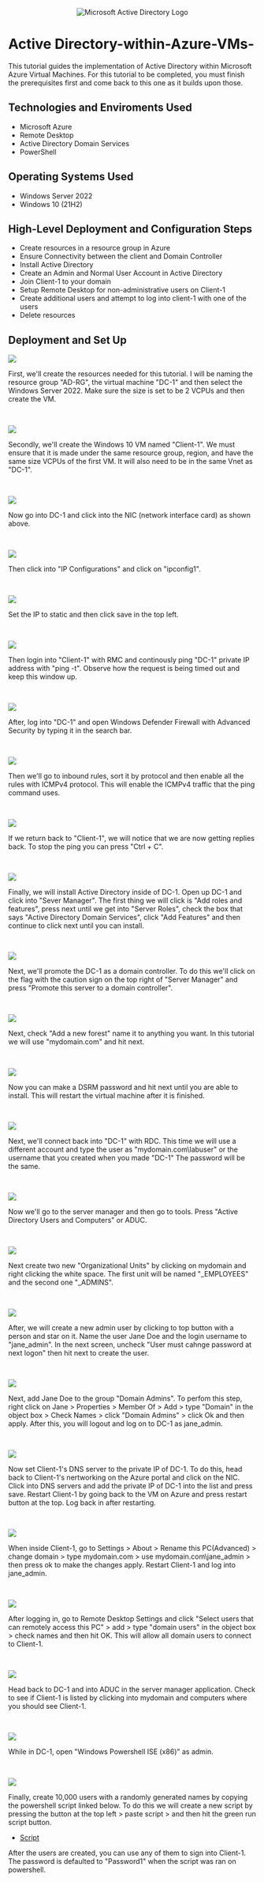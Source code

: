 <p align="center">
<img src="https://i.imgur.com/pU5A58S.png" alt="Microsoft Active Directory Logo"/>
</p>

<h1>Active Directory-within-Azure-VMs-</h1>
This tutorial guides the implementation of Active Directory within Microsoft Azure Virtual Machines. For this tutorial to be completed, you must finish the prerequisites first and come back to this one as it builds upon those.  <br />

<h2>Technologies and Enviroments Used</h2>

- Microsoft Azure
- Remote Desktop
- Active Directory Domain Services
- PowerShell

<h2>Operating Systems Used </h2>

- Windows Server 2022
- Windows 10 (21H2)

<h2>High-Level Deployment and Configuration Steps</h2>

- Create resources in a resource group in Azure
- Ensure Connectivity between the client and Domain Controller
- Install Active Directory
- Create an Admin and Normal User Account in Active Directory
- Join Client-1 to your domain
- Setup Remote Desktop for non-administrative users on Client-1
- Create additional users and attempt to log into client-1 with one of the users
- Delete resources

<h2>Deployment and Set Up</h2>

<p>
<img src="https://i.imgur.com/p14FRTc.png"/>
</p>
<p>
First, we'll create the resources needed for this tutorial. I will be naming the resource group "AD-RG", the virtual machine "DC-1" and then select the Windows Server 2022. Make sure the size is set to be 2 VCPUs and then create the VM.
</p>
<br />

<p>
<img src="https://i.imgur.com/dp4eYP5.png"/>
</p>
<p>
Secondly, we'll create the Windows 10 VM named "Client-1". We must ensure that it is made under the same resource group, region, and have the same size VCPUs of the first VM. It will also need to be in the same Vnet as "DC-1".
</p>
<br />

<p>
<img src="https://i.imgur.com/eWYjVuc.png"/>
</p>
<p>
Now go into DC-1 and click into the NIC (network interface card) as shown above.
</p>
<br />

<p>
<img src="https://i.imgur.com/1BAgy2q.png"/>
</p>
<p>
Then click into "IP Configurations" and click on "ipconfig1".
</p>
<br />

<p>
<img src="https://i.imgur.com/dQ5OEpW.png"/>
</p>
<p>
Set the IP to static and then click save in the top left.
</p>
<br />

<p>
<img src="https://i.imgur.com/eRMMQo1.png"/>
</p>
<p>
Then login into "Client-1" with RMC and continously ping "DC-1" private IP address with "ping -t". Observe how the request is being timed out and keep this window up.
</p>
<br />

<p>
<img src="https://i.imgur.com/p32Fbkw.png"/>
</p>
<p>
After, log into "DC-1" and open Windows Defender Firewall with Advanced Security by typing it in the search bar.
</p>
<br />

<p>
<img src="https://i.imgur.com/r8Ha3kF.png"/>
</p>
<p>
Then we'll go to inbound rules, sort it by protocol and then enable all the rules with ICMPv4 protocol. This will enable the ICMPv4 traffic that the ping command uses.
</p>
<br />

<p>
<img src="https://i.imgur.com/MM6D6we.png"/>
</p>
<p>
If we return back to "Client-1", we will notice that we are now getting replies back. To stop the ping you can press "Ctrl + C".
</p>
<br />

<p>
<img src="https://i.imgur.com/V7OJEXt.png"/>
</p>
<p>
Finally, we will install Active Directory inside of DC-1. Open up DC-1 and click into "Sever Manager". The first thing we will click is "Add roles and features", press next until we get into "Server Roles", check the box that says "Active Directory Domain Services", click "Add Features" and then continue to click next until you can install.
</p>
<br />

<p>
<img src="https://i.imgur.com/S4wfeU7.png"/>
</p>
<p>
Next, we'll promote the DC-1 as a domain controller. To do this we'll click on the flag with the caution sign on the top right of "Server Manager" and press "Promote this server to a domain controller".
</p>
<br />

<p>
<img src="https://i.imgur.com/FAoWuyu.png"/>
</p>
<p>
Next, check "Add a new forest" name it to anything you want. In this tutorial we will use "mydomain.com" and hit next.
</p>
<br />

<p>
<img src="https://i.imgur.com/lGkKBKx.png"/>
</p>
<p>
Now you can make a DSRM password and hit next until you are able to install. This will restart the virtual machine after it is finished.
</p>
<br />

<p>
<img src="https://i.imgur.com/BNaS4U8.png"/>
</p>
<p>
Next, we'll connect back into "DC-1" with RDC. This time we will use a different account and type the user as "mydomain.com\labuser" or the username that you created when you made "DC-1" The password will be the same.
</p>
<br />

<p>
<img src="https://i.imgur.com/WigUhul.png"/>
</p>
<p>
Now we'll go to the server manager and then go to tools. Press "Active Directory Users and Computers" or ADUC.
</p>
<br />

<p>
<img src="https://i.imgur.com/i43uWce.png"/>
</p>
<p>
Next create two new "Organizational Units" by clicking on mydomain and right clicking the white space. The first unit will be named "_EMPLOYEES" and the second one "_ADMINS".
</p>
<br />

<p>
<img src="https://i.imgur.com/gwWNdCc.png"/>
</p>
<p>
After, we will create a new admin user by clicking to top button with a person and star on it. Name the user Jane Doe and the login username to "jane_admin". In the next screen, uncheck "User must cahnge password at next logon" then hit next to create the user.
</p>
<br />

<p>
<img src="https://i.imgur.com/94VdfZZ.png"/>
</p>
<p>
Next, add Jane Doe to the group "Domain Admins". To perfom this step, right click on Jane > Properties > Member Of > Add > type "Domain" in the object box > Check Names > click "Domain Admins" > click Ok and then apply. After this, you will logout and log on to DC-1 as jane_admin.

</p>
<br />

<p>
<img src="https://i.imgur.com/STzrbqa.png"/>
</p>
<p>
Now set Client-1's DNS server to the private IP of DC-1. To do this, head back to Client-1's nertworking on the Azure portal and click on the NIC. Click into DNS servers and add the private IP of DC-1 into the list and press save. Restart Client-1 by going back to the VM on Azure and press restart button at the top. Log back in after restarting.
</p>
<br />

<p>
<img src="https://i.imgur.com/Td5WTVf.png"/>
</p>
<p>
When inside Client-1, go to Settings > About > Rename this PC(Advanced) > change domain > type mydomain.com > use mydomain.com\jane_admin > then press ok to make the changes apply. Restart Client-1 and log into jane_admin.
</p>
<br />

<p>
<img src="https://i.imgur.com/JreB3FV.png"/>
</p>
<p>
After logging in, go to Remote Desktop Settings and click "Select users that can remotely access this PC" > add > type "domain users" in the object box > check names and then hit OK. This will allow all domain users to connect to Client-1.
</p>
<br />

<p>
<img src="https://i.imgur.com/ZxtMnsR.png"/>
</p>
<p>
Head back to DC-1 and into ADUC in the server manager application. Check to see if Client-1 is listed by clicking into mydomain and computers where you should see Client-1.
</p>
<br />

<p>
<img src="https://i.imgur.com/ENYg8F0.png"/>
</p>
<p>
While in DC-1, open "Windows Powershell ISE (x86)" as admin.
</p>
<br />

<p>
<img src="https://i.imgur.com/sX7oUvb.png"/>
</p>
<p>
Finally, create 10,000 users with a randomly generated names by copying the powershell script linked below. To do this we will create a new script by pressing the button at the top left > paste script > and then hit the green run script button.

- [Script](https://github.com/joshmadakor1/AD_PS/blob/master/Generate-Names-Create-Users.ps1)

After the users are created, you can use any of them to sign into Client-1. The password is defaulted to "Password1" when the script was ran on powershell.
</p>
<br />
